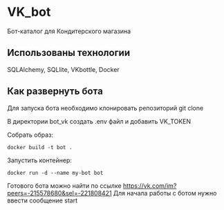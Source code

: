 # VK_bot
Бот-каталог для Кондитерского магазина

## Использованы технологии
SQLAlchemy, SQLlite, VKbottle, Docker

## Как развернуть бота
Для запуска бота необходимо клонировать репозиторий git clone 

В директории bot_vk создать .env файл и добавить VK_TOKEN

Собрать образ:
```
docker build -t bot .
```

Запустить контейнер:
```
docker run -d --name my-bot bot
```

Готового бота можно найти по ссылке https://vk.com/im?peers=-215578680&sel=-221808421
Для начала работы с ботом нужно ввести сообщение start
